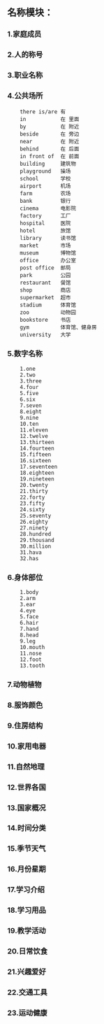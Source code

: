 ## 名称模块：
###	1.家庭成员
		
		
		
		
		
		
		
###	2.人的称号
	
###	3.职业名称
	
###	4.公共场所
		there is/are 有
		in			 在 里面
		by  		 在 附近
		beside		 在 旁边
		near		 在 附近
		behind		 在 后面
		in front of	 在 前面
		building	 建筑物
		playground	 操场
		school	 	 学校
		airport	     机场
		farm		 农场
		bank		 银行
		cinema		 电影院
		factory		 工厂
		hospital  	 医院
		hotel		 旅馆 
		library		 读书馆
		market		 市场
		museum		 博物馆
		office		 办公室
		post office	 邮局
		park		 公园
		restaurant	 餐馆
		shop		 商店
		supermarket	 超市
		stadium		 体育馆
		zoo			 动物园
		bookstore	 书店
		gym			 体育馆、健身房
		university	 大学
		 
	
	
	
###	5.数字名称
		1.one
		2.two
		3.three
		4.four
		5.five
		6.six
		7.seven
		8.eight
		9.nine
		10.ten
		11.eleven
		12.twelve
		13.thirteen
		14.fourteen
		15.fifteen
		16.sixteen
		17.seventeen
		18.eighteen
		19.nineteen
		20.twenty
		21.thirty
		22.forty
		23.fifty
		24.sixty
		25.seventy
		26.eighty
		27.ninety
		28.hundred
		29.thousand
		30.million
		31.hava
		32.has

		
### 6.身体部位
		1.body
		2.arm
		3.ear
		4.eye
		5.face
		6.hair
		7.hand
		8.head
		9.leg
		10.mouth
		11.nose
		12.foot
		13.tooth

	
###	7.动物植物
	
###	8.服饰颜色
	
###	9.住房结构
	
###	10.家用电器
	
###	11.自然地理
	
###	12.世界各国
	
###	13.国家概况
	
###	14.时间分类
	
###	15.季节天气
	
###	16.月份星期
	
###	17.学习介绍
	
###	18.学习用品
	
###	19.教学活动
	
###	20.日常饮食
	
###	21.兴趣爱好
###	22.交通工具
###	23.运动健康